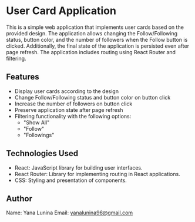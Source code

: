 # User Card Application

This is a simple web application that implements user cards based on the provided design. The application allows changing the Follow/Following status, button color, and the number of followers when the Follow button is clicked. Additionally, the final state of the application is persisted even after page refresh. The application includes routing using React Router and filtering.

## Features

- Display user cards according to the design
- Change Follow/Following status and button color on button click
- Increase the number of followers on button click
- Preserve application state after page refresh
- Filtering functionality with the following options:
  - "Show All"
  - "Follow"
  - "Followings"

## Technologies Used

- React: JavaScript library for building user interfaces.
- React Router: Library for implementing routing in React applications.
- CSS: Styling and presentation of components.

## Author

Name: Yana Lunina
Email: yanalunina96@gmail.com

